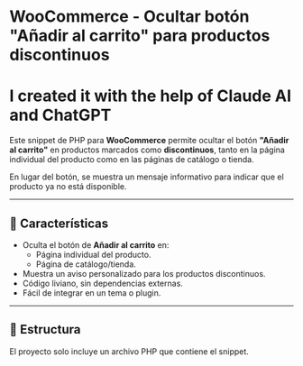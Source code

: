 # WooCommerce - Ocultar botón "Añadir al carrito" para productos discontinuos

# I created it with the help of Claude AI and ChatGPT

Este snippet de PHP para **WooCommerce** permite ocultar el botón **"Añadir al carrito"** en productos marcados como **discontinuos**, tanto en la página individual del producto como en las páginas de catálogo o tienda.

En lugar del botón, se muestra un mensaje informativo para indicar que el producto ya no está disponible.

---

## 🚀 Características
- Oculta el botón de **Añadir al carrito** en:
  - Página individual del producto.
  - Página de catálogo/tienda.
- Muestra un aviso personalizado para los productos discontinuos.
- Código liviano, sin dependencias externas.
- Fácil de integrar en un tema o plugin.

---

## 📂 Estructura
El proyecto solo incluye un archivo PHP que contiene el snippet.


